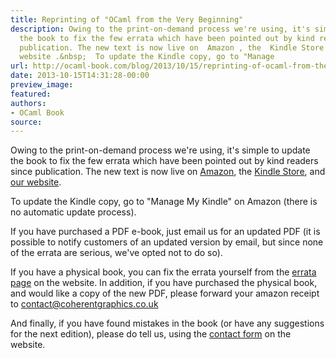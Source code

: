 ```yaml
---
title: Reprinting of "OCaml from the Very Beginning"
description: Owing to the print-on-demand process we're using, it's simple to update
  the book to fix the few errata which have been pointed out by kind readers since
  publication. The new text is now live on  Amazon , the  Kindle Store , and  our
  website .&nbsp;  To update the Kindle copy, go to "Manage
url: http://ocaml-book.com/blog/2013/10/15/reprinting-of-ocaml-from-the-very-beginning
date: 2013-10-15T14:31:28-00:00
preview_image:
featured:
authors:
- OCaml Book
source:
---
```


<p>Owing to the print-on-demand process we're using, it's simple to update the book to fix the few errata which have been pointed out by kind readers since publication. The new text is now live on <a href="http://www.amazon.com/OCaml-Very-Beginning-John-Whitington/dp/0957671105">Amazon</a>, the <a href="http://www.amazon.com/OCaml-Very-Beginning-ebook/dp/B00DJF1ZBQ/ref=tmm_kin_swatch_0?_encoding=UTF8&amp;sr=&amp;qid=">Kindle Store</a>, and <a href="http://www.ocaml-book.com/">our website</a>.&nbsp;</p><p>To update the Kindle copy, go to &quot;Manage My Kindle&quot; on Amazon (there is no automatic update process).&nbsp;</p><p>If you have purchased a PDF e-book, just email us for an updated PDF (it is possible to notify customers of an updated version by email, but since none of the errata are serious, we've opted not to do so).&nbsp;</p><p>If you have a physical book, you can fix the errata yourself from the <a href="http://ocaml-book.com/errata/">errata page</a> on the website. In addition, if you have purchased the physical book, and would like a copy of the new PDF, please forward your amazon receipt to <a href="mailto:contact@coherentgraphics.co.uk">contact@coherentgraphics.co.uk</a>&nbsp;</p><p>And finally, if you have found mistakes in the book (or have any suggestions for the next edition), please do tell us, using the <a href="http://ocaml-book.com/contact/">contact form</a> on the website.&nbsp;</p><p>&nbsp;</p>
